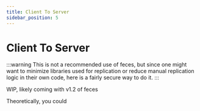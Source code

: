 ```yaml
---
title: Client To Server
sidebar_position: 5
---
```

# Client To Server

:::warning
This is not a recommended use of feces, but since one might want to minimize libraries used for replication or reduce manual replication logic in their own code, here is a fairly secure way to do it.
:::

WIP, likely coming with v1.2 of feces


Theoretically, you could 


